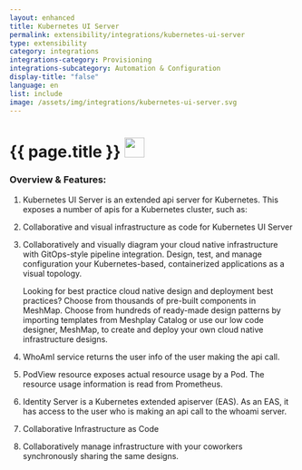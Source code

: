 ```yaml
---
layout: enhanced
title: Kubernetes UI Server
permalink: extensibility/integrations/kubernetes-ui-server
type: extensibility
category: integrations
integrations-category: Provisioning
integrations-subcategory: Automation & Configuration
display-title: "false"
language: en
list: include
image: /assets/img/integrations/kubernetes-ui-server.svg
---
```


<h1>{{ page.title }} <img src="{{ page.image }}" style="width: 35px; height: 35px;" /></h1>


<!-- This needs replaced with the Category property, not the sub-category.
 #### About: Kubernetes UI Server is an extended api server for Kubernetes. This exposes a number of apis for a Kubernetes cluster, such as: -->

### Overview & Features:

1. Kubernetes UI Server is an extended api server for Kubernetes. This exposes a number of apis for a Kubernetes cluster, such as:

2. Collaborative and visual infrastructure as code for Kubernetes UI Server

4. 
    Collaboratively and visually diagram your cloud native infrastructure with GitOps-style pipeline integration. Design, test, and manage configuration your Kubernetes-based, containerized applications as a visual topology.



    Looking for best practice cloud native design and deployment best practices? Choose from thousands of pre-built components in MeshMap. Choose from hundreds of ready-made design patterns by importing templates from Meshplay Catalog or use our low code designer, MeshMap, to create and deploy your own cloud native infrastructure designs.



5. WhoAmI service returns the user info of the user making the api call.

6. PodView resource exposes actual resource usage by a Pod. The resource usage information is read from Prometheus.

7. Identity Server is a Kubernetes extended apiserver (EAS). As an EAS, it has access to the user who is making an api call to the whoami server.

8. Collaborative Infrastructure as Code

9. Collaboratively manage infrastructure with your coworkers synchronously sharing the same designs.

